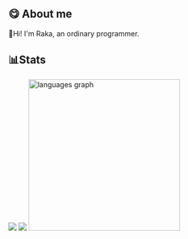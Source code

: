 ## 😋 About me
👋Hi! I'm Raka, an ordinary programmer.

## 📊Stats
  ![](https://github-readme-stats.vercel.app/api?username=rakafebrianys&theme=tokyonight&hide_border=false&include_all_commits=false&count_private=true) 
  ![](https://github-readme-streak-stats.herokuapp.com/?user=rakafebrianys&theme=tokyonight&hide_border=false)
    <img src="https://github-readme-stats.vercel.app/api/top-langs?username=rakafebrianys&locale=en&hide_title=false&layout=compact&card_width=320&langs_count=10&theme=tokyonight&hide_border=false&order=2" height="300" alt="languages graph"  />
   

